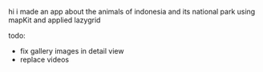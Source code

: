 hi i made an app about the animals of indonesia and its national park using mapKit and applied lazygrid

todo:
- fix gallery images in detail view
- replace videos
